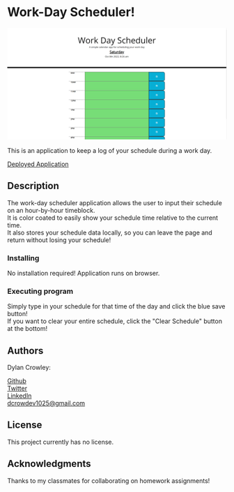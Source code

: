 # Work-Day Scheduler!

![Screenshot of application](./assets/Images/screenshot.PNG)

This is an application to keep a log of your schedule during a work day.

[Deployed Application](https://dcrowdev.github.io/challenge05-Work-Day-Scheduler/)

## Description

The work-day scheduler application allows the user to input their schedule on an hour-by-hour timeblock.  
It is color coated to easily show your schedule time relative to the current time.  
It also stores your schedule data locally, so you can leave the page and return without losing your schedule!

### Installing

No installation required! Application runs on browser.

### Executing program

Simply type in your schedule for that time of the day and click the blue save button!  
If you want to clear your entire schedule, click the "Clear Schedule" button at the bottom!

## Authors

Dylan Crowley:

[Github](https://github.com/dcrowdev)  
[Twitter](https://twitter.com/dcrowdev)  
[LinkedIn](https://www.linkedin.com/in/dylan-crowley-3974b8252/)  
dcrowdev1025@gmail.com

## License

This project currently has no license.

## Acknowledgments

Thanks to my classmates for collaborating on homework assignments!
